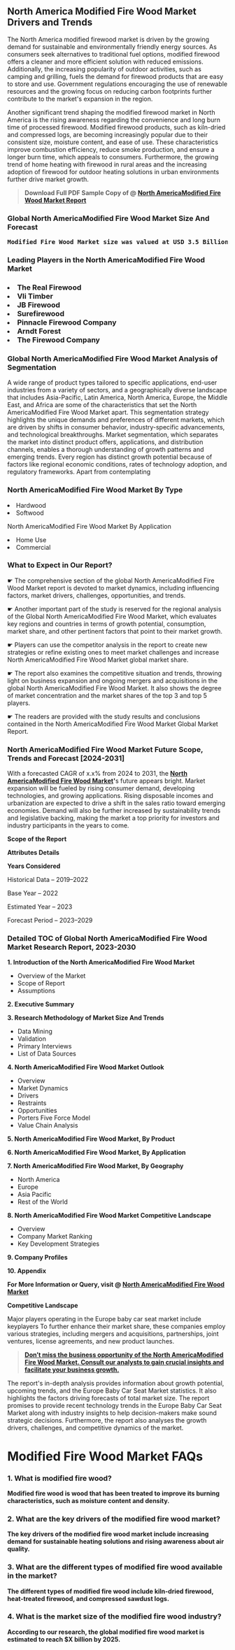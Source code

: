 <p><h2>North America Modified Fire Wood Market Drivers and Trends</h2><p>The North America modified firewood market is driven by the growing demand for sustainable and environmentally friendly energy sources. As consumers seek alternatives to traditional fuel options, modified firewood offers a cleaner and more efficient solution with reduced emissions. Additionally, the increasing popularity of outdoor activities, such as camping and grilling, fuels the demand for firewood products that are easy to store and use. Government regulations encouraging the use of renewable resources and the growing focus on reducing carbon footprints further contribute to the market's expansion in the region.</p><p>Another significant trend shaping the modified firewood market in North America is the rising awareness regarding the convenience and long burn time of processed firewood. Modified firewood products, such as kiln-dried and compressed logs, are becoming increasingly popular due to their consistent size, moisture content, and ease of use. These characteristics improve combustion efficiency, reduce smoke production, and ensure a longer burn time, which appeals to consumers. Furthermore, the growing trend of home heating with firewood in rural areas and the increasing adoption of firewood for outdoor heating solutions in urban environments further drive market growth.</p></p><blockquote id="" class=""><strong>Download Full PDF Sample Copy of @&nbsp;<a href="https://www.verifiedmarketreports.com/download-sample/?rid=91006&utm_source=GitHub-Jan&utm_medium=290" target="_blank">North AmericaModified Fire Wood Market Report</a>&nbsp;&nbsp;</strong></blockquote><h3 id="" class=""><strong>Global&nbsp;North AmericaModified Fire Wood Market Size And Forecast</strong></h3><pre class="reader-text-block__code-block"><strong>Modified Fire Wood Market size was valued at USD 3.5 Billion in 2022 and is projected to reach USD 5.2 Billion by 2030, growing at a CAGR of 5.0% from 2024 to 2030.</strong></pre><h3 id="" class="">Leading Players in the&nbsp;North AmericaModified Fire Wood Market</h3><h3 class=""></Li><Li>The Real Firewood</Li><Li> Vli Timber</Li><Li> JB Firewood</Li><Li> Surefirewood</Li><Li> Pinnacle Firewood Company</Li><Li> Arndt Forest</Li><Li> The Firewood Company</h3><h3 id="" class="">Global&nbsp;North AmericaModified Fire Wood Market Analysis of Segmentation</h3><p id="" class="">A wide range of product types tailored to specific applications, end-user industries from a variety of sectors, and a geographically diverse landscape that includes Asia-Pacific, Latin America, North America, Europe, the Middle East, and Africa are some of the characteristics that set the North AmericaModified Fire Wood Market apart. This segmentation strategy highlights the unique demands and preferences of different markets, which are driven by shifts in consumer behavior, industry-specific advancements, and technological breakthroughs. Market segmentation, which separates the market into distinct product offers, applications, and distribution channels, enables a thorough understanding of growth patterns and emerging trends. Every region has distinct growth potential because of factors like regional economic conditions, rates of technology adoption, and regulatory frameworks. Apart from contemplating</p><h3 id="" class="">North AmericaModified Fire Wood Market&nbsp;By Type</h3><p></Li><Li>Hardwood</Li><Li> Softwood</p><div class="" data-test-id=""><p>North AmericaModified Fire Wood Market&nbsp;By Application</p></div><p class=""></Li><Li>Home Use</Li><Li> Commercial</p><div class="" data-test-id=""><h3><span class="">What to Expect in Our Report?</span></h3></div><div class="" data-test-id=""><p><span class="">☛ The comprehensive section of the global North AmericaModified Fire Wood Market report is devoted to market dynamics, including influencing factors, market drivers, challenges, opportunities, and trends.</span></p></div><div class="" data-test-id=""><p><span class="">☛ Another important part of the study is reserved for the regional analysis of the Global North AmericaModified Fire Wood Market, which evaluates key regions and countries in terms of growth potential, consumption, market share, and other pertinent factors that point to their market growth.</span></p></div><div class="" data-test-id=""><p><span class="">☛ Players can use the competitor analysis in the report to create new strategies or refine existing ones to meet market challenges and increase North AmericaModified Fire Wood Market global market share.</span></p></div><div class="" data-test-id=""><p><span class="">☛ The report also examines the competitive situation and trends, throwing light on business expansion and ongoing mergers and acquisitions in the global North AmericaModified Fire Wood Market. It also shows the degree of market concentration and the market shares of the top 3 and top 5 players.</span></p></div><div class="" data-test-id=""><p><span class="">☛ The readers are provided with the study results and conclusions contained in the North AmericaModified Fire Wood Market Global Market Report.</span></p></div><div class="" data-test-id=""><h3><span class="">North AmericaModified Fire Wood Market Future Scope, Trends and Forecast [2024-2031]</span></h3></div><div class="" data-test-id=""><p><span class="">With a forecasted CAGR of x.x% from 2024 to 2031, the <strong><a href="https://www.verifiedmarketreports.com/download-sample/?rid=91006&utm_source=GitHub-Jan&utm_medium=290" target="_blank">North AmericaModified Fire Wood Market</a>'</strong>s future appears bright. Market expansion will be fueled by rising consumer demand, developing technologies, and growing applications. Rising disposable incomes and urbanization are expected to drive a shift in the sales ratio toward emerging economies. Demand will also be further increased by sustainability trends and legislative backing, making the market a top priority for investors and industry participants in the years to come.</span></p><p id="ember66" class="ember-view reader-text-block__paragraph"><strong>Scope of the Report</strong></p><p id="ember67" class="ember-view reader-text-block__paragraph"><strong>Attributes Details</strong></p><p id="ember68" class="ember-view reader-text-block__paragraph"><strong>Years Considered</strong></p><p id="ember69" class="ember-view reader-text-block__paragraph">Historical Data &ndash; 2019&ndash;2022</p><p id="ember70" class="ember-view reader-text-block__paragraph">Base Year &ndash; 2022</p><p id="ember71" class="ember-view reader-text-block__paragraph">Estimated Year &ndash; 2023</p><p id="ember72" class="ember-view reader-text-block__paragraph">Forecast Period &ndash; 2023&ndash;2029</p></div><h3 id="" class="">Detailed TOC of Global North AmericaModified Fire Wood Market Research Report, 2023-2030</h3><p id="" class=""><strong>1. Introduction of the North AmericaModified Fire Wood Market</strong></p><ul><li>Overview of the Market</li><li>Scope of Report</li><li>Assumptions</li></ul><p id="" class=""><strong>2. Executive Summary</strong></p><p id="" class=""><strong>3. Research Methodology of Market Size And Trends</strong></p><ul><li>Data Mining</li><li>Validation</li><li>Primary Interviews</li><li>List of Data Sources</li></ul><p id="" class=""><strong>4. North AmericaModified Fire Wood Market Outlook</strong></p><ul><li>Overview</li><li>Market Dynamics</li><li>Drivers</li><li>Restraints</li><li>Opportunities</li><li>Porters Five Force Model</li><li>Value Chain Analysis</li></ul><p id="" class=""><strong>5. North AmericaModified Fire Wood Market, By Product</strong></p><p id="" class=""><strong>6. North AmericaModified Fire Wood Market, By Application</strong></p><p id="" class=""><strong>7. North AmericaModified Fire Wood Market, By Geography</strong></p><ul><li>North America</li><li>Europe</li><li>Asia Pacific</li><li>Rest of the World</li></ul><p id="" class=""><strong>8. North AmericaModified Fire Wood Market Competitive Landscape</strong></p><ul><li>Overview</li><li>Company Market Ranking</li><li>Key Development Strategies</li></ul><p id="" class=""><strong>9. Company Profiles</strong></p><p id="" class=""><strong>10. Appendix</strong></p><p><strong>For More Information or Query, visit&nbsp;@ <a href="https://www.verifiedmarketreports.com/product/global-modified-fire-wood-market-growth-2019-2024/" target="_blank">North AmericaModified Fire Wood Market</a></strong></p><p id="ember61" class="ember-view reader-text-block__paragraph"><strong>Competitive Landscape</strong></p><p id="ember62" class="ember-view reader-text-block__paragraph">Major players operating in the Europe baby car seat market include keyplayers To further enhance their market share, these companies employ various strategies, including mergers and acquisitions, partnerships, joint ventures, license agreements, and new product launches.</p><blockquote id="ember63" class="ember-view reader-text-block__blockquote"><strong><a href="https://www.verifiedmarketreports.com/download-sample/?rid=91006&utm_source=GitHub-Jan&utm_medium=290" target="_blank">Don&rsquo;t miss the business opportunity of the North AmericaModified Fire Wood Market. Consult our analysts to gain crucial insights and facilitate your business growth.</a></strong></blockquote><p id="ember64" class="ember-view reader-text-block__paragraph">The report's in-depth analysis provides information about growth potential, upcoming trends, and the Europe Baby Car Seat Market statistics. It also highlights the factors driving forecasts of total market size. The report promises to provide recent technology trends in the Europe Baby Car Seat Market along with industry insights to help decision-makers make sound strategic decisions. Furthermore, the report also analyses the growth drivers, challenges, and competitive dynamics of the market.</p><p class="ember-view reader-text-block__paragraph"><strong><h1>Modified Fire Wood Market FAQs</h1><div> <h3>1. What is modified fire wood?</h3> <p>Modified fire wood is wood that has been treated to improve its burning characteristics, such as moisture content and density.</p></div><div> <h3>2. What are the key drivers of the modified fire wood market?</h3> <p>The key drivers of the modified fire wood market include increasing demand for sustainable heating solutions and rising awareness about air quality.</p></div><div> <h3>3. What are the different types of modified fire wood available in the market?</h3> <p>The different types of modified fire wood include kiln-dried firewood, heat-treated firewood, and compressed sawdust logs.</p></div><div> <h3>4. What is the market size of the modified fire wood industry?</h3> <p>According to our research, the global modified fire wood market is estimated to reach $X billion by 2025.</p></div><!-- Add more FAQs and answers here --></body></html></strong></p>
